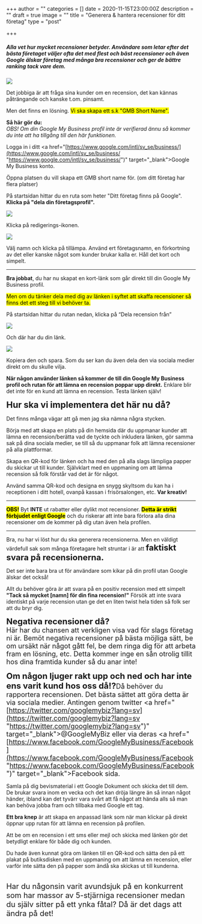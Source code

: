+++
author = ""
categories = []
date = 2020-11-15T23:00:00Z
description = ""
draft = true
image = ""
title = "Generera & hantera recensioner för ditt företag"
type = "post"

+++

##### Alla vet hur mycket recensioner betyder. Användare som letar efter det bästa företaget väljer ofta det med flest och bäst recensioner och även Google älskar företag med många bra recensioner och ger de bättre ranking tack vare dem.

![](/images/gmb-recensioner.png)

Det jobbiga är att fråga sina kunder om en recension, det kan kännas påträngande och kanske t.om. pinsamt.

Men det finns en lösning. <mark>Vi ska skapa ett s.k "GMB Short Name".</mark>

**Så här gör du:**  
_OBS! Om din Google My Business profil inte är verifierad ännu så kommer du inte att ha tillgång till den här funktionen._

Logga in i ditt <a href="[https://www.google.com/intl/sv_se/business/](https://www.google.com/intl/sv_se/business/ "https://www.google.com/intl/sv_se/business/")" target="_blank">Google My Business konto.</a>

Öppna platsen du vill skapa ett GMB short name för. (om ditt företag har flera platser)

På startsidan hittar du en ruta som heter "Ditt företag finns på Google". **Klicka på "dela din företagsprofil".** <br>

![](/images/dela-foretagsprofil.png)

Klicka på redigerings-ikonen.

![](/images/redigera-namn.png)

Välj namn och klicka på tillämpa. Använd ert företagsnamn, en förkortning av det eller kanske något som kunder brukar kalla er. Håll det kort och simpelt.

***

**Bra jobbat**, du har nu skapat en kort-länk som går direkt till din Google My Business profil.

<mark>Men om du tänker dela med dig av länken i syftet att skaffa recensioner så finns det ett steg till vi behöver ta.</mark>

På startsidan hittar du rutan nedan, klicka på “Dela recension från”

![](/images/fa-din-forsta-recension.png)

Och där har du din länk. 

![](/images/recensions-lanken.png)

Kopiera den och spara. Som du ser kan du även dela den via sociala medier direkt om du skulle vilja. 

**När någon använder länken så kommer de till din Google My Business profil och rutan för att lämna en recension poppar upp direkt.** Enklare blir det inte för en kund att lämna en recension. Testa länken själv!

**<span style="font-size:23px;">Hur ska vi implementera det här nu då?</span>**

Det finns många vägar att gå men jag ska nämna några stycken.

Börja med att skapa en plats på din hemsida där du uppmanar kunder att lämna en recension/berätta vad de tyckte och inkludera länken, gör samma sak på dina sociala medier, se till så du uppmanar folk att lämna recensioner på alla plattformar.

Skapa en QR-kod för länken och ha med den på alla slags lämpliga papper du skickar ut till kunder. Självklart med en uppmaning om att lämna recension så folk förstår vad det är för något.

Använd samma QR-kod och designa en snygg skyltsom du kan ha i receptionen i ditt hotell, ovanpå kassan i frisörsalongen, etc. **Var kreativ!**

***

**<mark>OBS!</mark>** Byt **INTE** ut rabatter eller dylikt mot recensioner. <mark>**Detta är strikt förbjudet enligt Google**</mark> och du riskerar att inte bara förlora alla dina recensioner om de kommer på dig utan även hela profilen.

***

Bra, nu har vi löst hur du ska generera recensionerna. Men en väldigt värdefull sak som många företagare helt struntar i är att **<span style="font-size:22px;">faktiskt svara på recensionerna.</span>**

Det ser inte bara bra ut för användare som kikar på din profil utan Google älskar det också!

Allt du behöver göra är att svara på en positiv recension med ett simpelt **"Tack så mycket \[namn\] för din fina recension!"** Försök att inte svara identiskt på varje recension utan ge det en liten twist hela tiden så folk ser att du bryr dig.

**<span style="font-size:22px;">Negativa recensioner då?</span>**  
<span style="font-size:18px;">Här har du chansen att verkligen visa vad för slags företag ni är. Bemöt negativa recensioner på bästa möjliga sätt, be om ursäkt när något gått fel, be dem ringa dig för att arbeta fram en lösning, etc. Detta kommer inge en sån otrolig tillit hos dina framtida kunder så du anar inte!</span>

**<span style="font-size:22px;">Om någon ljuger rakt upp och ned och har inte ens varit kund hos oss då!?</span>**<span style="font-size:18px;">Då behöver du rapportera recensionen. Det bästa sättet att göra detta är via sociala medier. Antingen genom twitter <a href="[https://twitter.com/googlemybiz?lang=sv](https://twitter.com/googlemybiz?lang=sv "https://twitter.com/googlemybiz?lang=sv")" target="_blank">@GoogleMyBiz</a> eller via deras <a href="[https://www.facebook.com/GoogleMyBusiness/Facebook](https://www.facebook.com/GoogleMyBusiness/Facebook "https://www.facebook.com/GoogleMyBusiness/Facebook")" target="_blank">Facebook sida.</a></span>

Samla på dig bevismaterial i ett Google Dokument och skicka det till dem. De brukar svara inom en vecka och det kan dröja längre än så innan något händer, ibland kan det tyvärr vara svårt att få något att hända alls så man kan behöva jobba fram och tillbaka med Google ett tag.

**Ett bra knep** är att skapa en anpassad länk som när man klickar på direkt öppnar upp rutan för att lämna en recension på profilen.

Att be om en recension i ett sms eller mejl och skicka med länken gör det betydligt enklare för både dig och kunden.

Du hade även kunnat göra om länken till en QR-kod och sätta den på ett plakat på butiksdisken med en uppmaning om att lämna en recension, eller varför inte sätta den på papper som ändå ska skickas ut till kunderna.<br><br>  
<span style="font-size:20px;">Har du någonsin varit avundsjuk på en konkurrent som har massor av 5-stjärniga recensioner medan du själv sitter på ett ynka fåtal? Då är det dags att ändra på det!</span>